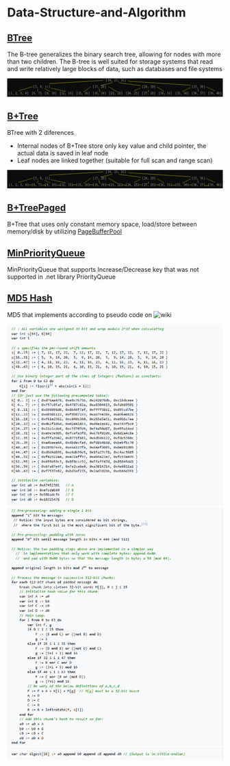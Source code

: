 
# Data-Structure-and-Algorithm

## [BTree](https://github.com/r96922081/Data-Structure-and-Algorithm/blob/main/DSA_C%23/BTree/B%2BTree.cs)
The B-tree generalizes the binary search tree, allowing for nodes with more than two children.
The B-tree is well suited for storage systems that read and write relatively large blocks of data, 
such as databases and file systems

![enter image description here](https://github.com/r96922081/r96922081.github.io/blob/main/DSA/btree.png?raw=true)

## [B+Tree](https://github.com/r96922081/Data-Structure-and-Algorithm/blob/main/DSA_C%23/BTree/B%2BTree.cs)
BTree with 2 diferences

 - Internal nodes of B+Tree store only key value and child pointer, the actual data is saved in leaf node
 - Leaf nodes are linked together (suitable for full scan and range scan)

![enter image description here](https://github.com/r96922081/r96922081.github.io/blob/main/DSA/b+tree.png?raw=true)

## [B+TreePaged](https://github.com/r96922081/Data-Structure-and-Algorithm/blob/main/DSA_C%23/BTree/B%2BTreePaged.cs)

B+Tree that uses only constant memory space, load/store between memory/disk by utilizing [PageBufferPool](https://github.com/r96922081/Data-Structure-and-Algorithm/blob/main/DSA_C#/PageBufferPool/PageBufferPool.cs)


## [MinPriorityQueue](https://github.com/r96922081/Data-Structure-and-Algorithm/blob/main/DSA_C%23/MinPriorityQueue/MinPriorityQueue.cs)

MinPriorityQueue that supports Increase/Decrease key that was not supported in .net library PriorityQueue

## [MD5 Hash](https://github.com/r96922081/Data-Structure-and-Algorithm/blob/main/DSA_C/md5.c)

MD5 that implements according to pseudo code on ![wiki](https://en.wikipedia.org/wiki/MD5)

![enter image description here](https://github.com/r96922081/r96922081.github.io/blob/main/DSA/md5_1.png?raw=true)
![enter image description here](https://github.com/r96922081/r96922081.github.io/blob/main/DSA/md5_2.png?raw=true)
![enter image description here](https://github.com/r96922081/r96922081.github.io/blob/main/DSA/md5_3.png?raw=true)
